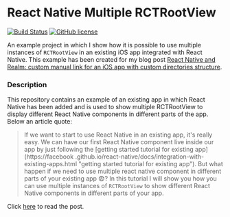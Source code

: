 # React Native Multiple RCTRootView

[![Build Status](https://travis-ci.org/chicio/React-Native-Multiple-RCTRootView.svg?branch=master)](https://travis-ci.org/chicio/React-Native-Multiple-RCTRootView)
[![GitHub license](https://img.shields.io/badge/license-MIT-blue.svg)](https://raw.githubusercontent.com/chicio/React-Native-Multiple-RCTRootView/master/LICENSE.md)

An example project in which I show how it is possible to use multiple instances of `RCTRootView` in an existing iOS app integrated with React Native. This example has been created for my blog post  [React Native and Realm: custom manual link for an iOS app with custom directories structure](https://www.fabrizioduroni.it/2017/12/08/react-native-multiple-instance-rctrootview.html "React Native: use multiple RTCRootView instances in an existing iOS app").

### Description

This repository contains an example of an existing app in which React Native has been added and is used to show multiple RCTRootView to display different React Native components in different parts of the app. Below an article quote:

> If we want to start to use React Native in an existing app, it's really easy. We can have our first React
Native component live inside our app by just following the [getting started tutorial for existing app](https://facebook
.github.io/react-native/docs/integration-with-existing-apps.html "getting started tutorial for existing app"). But what
happen if we need to use multiple react native component in different parts of your existing app :fearful:? In this
tutorial I will show you how you can use multiple instances of `RCTRootView` to show different React Native components
in different parts of your app.

Click [here](ttps://www.fabrizioduroni.it/2017/12/08/react-native-multiple-instance-rctrootview.html "React Native: use multiple RTCRootView instances in an existing iOS app") to read the post.
